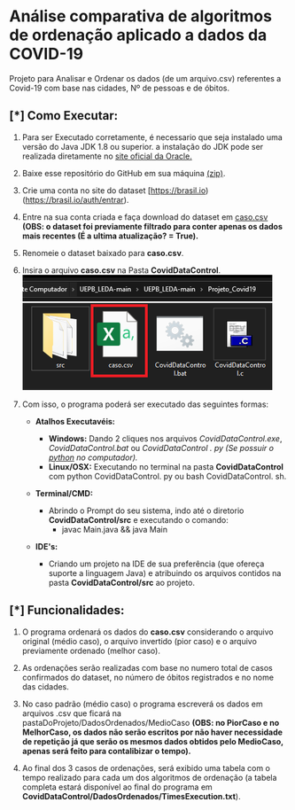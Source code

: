 # Análise comparativa de algoritmos de ordenação aplicado a dados da COVID-19

Projeto para Analisar e Ordenar os dados (de um arquivo.csv) referentes a Covid-19 com base nas cidades, Nº de pessoas e de óbitos. 

## [*] Como Executar:

1. Para ser Executado corretamente, é necessario que seja instalado uma versão do Java JDK 1.8 ou superior.
 a instalação do JDK pode ser realizada diretamente no [site oficial da Oracle.](https://www.oracle.com/br/java/technologies/javase/javase-jdk8-downloads.html)
 
2. Baixe esse repositório do GitHub em sua máquina [(zip)](https://github.com/allen080/CovidDataControl/archive/refs/heads/main.zip).
3. Crie uma conta no site do dataset [https://brasil.io)(https://brasil.io/auth/entrar).
4. Entre na sua conta criada e faça download do dataset em [caso.csv](https://brasil.io/dataset/covid19/caso/?is_last=True&format=csv) **(OBS: o dataset foi previamente filtrado para conter apenas os dados mais recentes (É a ultima atualização? = True).**
5. Renomeie o dataset baixado para **caso.csv**. 
6. Insira o arquivo **caso.csv** na Pasta **CovidDataControl**.
	![Alt text](img/csv.png "Title")
9. Com isso, o programa poderá ser executado das seguintes formas:

	- **Atalhos Executavéis:**
		- **Windows:** Dando 2 cliques nos arquivos *CovidDataControl.exe*, *CovidDataControl.bat* ou *CovidDataControl . py (Se possuir o [python](https://www.python.org/downloads) no computador).*
		-  **Linux/OSX:** Executando no terminal na pasta **CovidDataControl** com python CovidDataControl. py ou bash CovidDataControl. sh.

	- **Terminal/CMD:**
		- Abrindo o Prompt do seu sistema, indo até o diretorio **CovidDataControl/src** e executando o comando: 
			- javac Main.java && java Main
	- **IDE's:**
		- Criando um projeto na IDE de sua preferência (que ofereça suporte a linguagem Java) e atribuindo os arquivos contidos na pasta **CovidDataControl/src** ao projeto.

## [*] Funcionalidades:
1. O programa ordenará os dados do **caso.csv** considerando o arquivo original (médio caso), o arquivo invertido (pior caso) e o arquivo previamente ordenado (melhor caso).

3.  As ordenações serão realizadas com base no numero total de casos confirmados do dataset, no número de óbitos registrados e no nome das cidades.
4. No caso padrão (médio caso) o programa escreverá os dados em arquivos .csv que ficará na pastaDoProjeto/DadosOrdenados/MedioCaso **(OBS: no PiorCaso e no MelhorCaso, os dados não serão escritos por não haver necessidade de repetição já que serão os mesmos dados obtidos pelo MedioCaso, apenas será feito para contalibizar o tempo).**
5. Ao final dos 3 casos de ordenações, será exibido uma tabela com o tempo realizado para cada um dos algoritmos de ordenação (a tabela completa estará disponível ao final do programa em **CovidDataControl/DadosOrdenados/TimesExecution.txt**).
